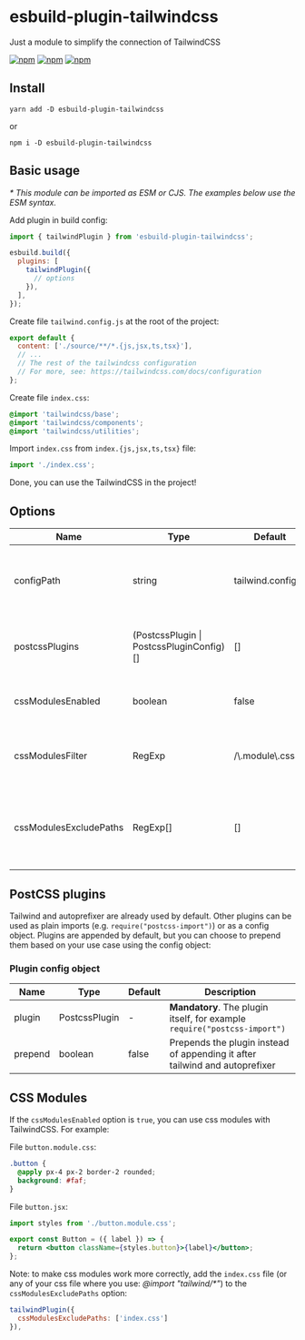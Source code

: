 # esbuild-plugin-tailwindcss

Just a module to simplify the connection of TailwindCSS

[![npm](https://img.shields.io/npm/v/esbuild-plugin-tailwindcss.svg)](https://www.npmjs.com/package/esbuild-plugin-tailwindcss)
[![npm](https://img.shields.io/npm/dt/esbuild-plugin-tailwindcss.svg)](https://www.npmjs.com/package/esbuild-plugin-tailwindcss)
[![npm](https://img.shields.io/npm/l/esbuild-plugin-tailwindcss.svg)](https://www.npmjs.com/package/esbuild-plugin-tailwindcss)

## Install

```shell
yarn add -D esbuild-plugin-tailwindcss
```

or

```shell
npm i -D esbuild-plugin-tailwindcss
```

## Basic usage

_\* This module can be imported as ESM or CJS. The examples below use the ESM syntax._

Add plugin in build config:

```js
import { tailwindPlugin } from 'esbuild-plugin-tailwindcss';

esbuild.build({
  plugins: [
    tailwindPlugin({
      // options
    }),
  ],
});
```

Create file `tailwind.config.js` at the root of the project:

```js
export default {
  content: ['./source/**/*.{js,jsx,ts,tsx}'],
  // ...
  // The rest of the tailwindcss configuration
  // For more, see: https://tailwindcss.com/docs/configuration
};
```

Create file `index.css`:

```css
@import 'tailwindcss/base';
@import 'tailwindcss/components';
@import 'tailwindcss/utilities';
```

Import `index.css` from `index.{js,jsx,ts,tsx}` file:

```js
import './index.css';
```

Done, you can use the TailwindCSS in the project!

## Options

| Name                   | Type                                     | Default            | Description                                                       |
| ---------------------- | ---------------------------------------- | ------------------ | ----------------------------------------------------------------- |
| configPath             | string                                   | tailwind.config.js | Indicates the custom location of the TailwindCSS config           |
| postcssPlugins         | (PostcssPlugin \| PostcssPluginConfig)[] | []                 | Adds custom plugins to the postcss handler                        |
| cssModulesEnabled      | boolean                                  | false              | Enables processing of css modules                                 |
| cssModulesFilter       | RegExp                                   | /\\.module\\.css$/ | Sets a template for detecting css modules                         |
| cssModulesExcludePaths | RegExp[]                                 | []                 | Sets paths and files that should not be processing as css modules |

## PostCSS plugins

Tailwind and autoprefixer are already used by default.
Other plugins can be used as plain imports (e.g. `require("postcss-import")`) or as a config object.
Plugins are appended by default, but you can choose to prepend them based on your use case using the config object:

### Plugin config object

| Name    | Type          | Default | Description                                                                 |
| ------- | ------------- | ------- | --------------------------------------------------------------------------- |
| plugin  | PostcssPlugin | -       | **Mandatory**. The plugin itself, for example `require("postcss-import")`   |
| prepend | boolean       | false   | Prepends the plugin instead of appending it after tailwind and autoprefixer |

## CSS Modules

If the `cssModulesEnabled` option is `true`, you can use css modules with TailwindCSS. For example:

File `button.module.css`:

```css
.button {
  @apply px-4 px-2 border-2 rounded;
  background: #faf;
}
```

File `button.jsx`:

```jsx
import styles from './button.module.css';

export const Button = ({ label }) => {
  return <button className={styles.button}>{label}</button>;
};
```

Note: to make css modules work more correctly, add the `index.css` file (or any of your css file where you use: _@import "tailwind/\*"_) to the `cssModulesExcludePaths` option:

```js
tailwindPlugin({
  cssModulesExcludePaths: ['index.css']
}),
```
